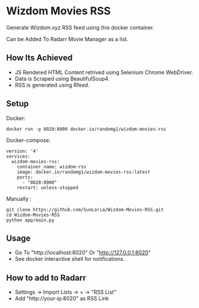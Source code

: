 # Wizdom Movies RSS

Generate Wizdom.xyz RSS feed using this docker container.

Can be Added To Radarr Movie Manager as a list.

## How Its Achieved

- JS Rendered HTML Content retrived using Selenium Chrome WebDriver.
- Data is Scraped using BeautifulSoup4.
- RSS is generated using Rfeed.

## Setup

Docker:
```
docker run -p 8020:8000 docker.io/randomg1/wizdom-movies-rss
```

Docker-compose:
```
version: '4'
services:
  wizdom-movies-rss:
    container_name: wizdom-rss
    image: docker.io/randomg1/wizdom-movies-rss:latest
    ports:
      - "8020:8000"
    restart: unless-stopped
```

Manually :
```
git clone https://github.com/SunLaria/Wizdom-Movies-RSS.git
cd Wizdom-Movies-RSS
python app/main.py
```

## Usage
- Go To "http://localhost:8020" Or "http://127.0.0.1:8020"
- See docker interactive shell for notifications.

## How to add to Radarr

- Settings -> Import Lists -> + -> "RSS List"
- Add "http://your-ip:8020" as RSS Link
